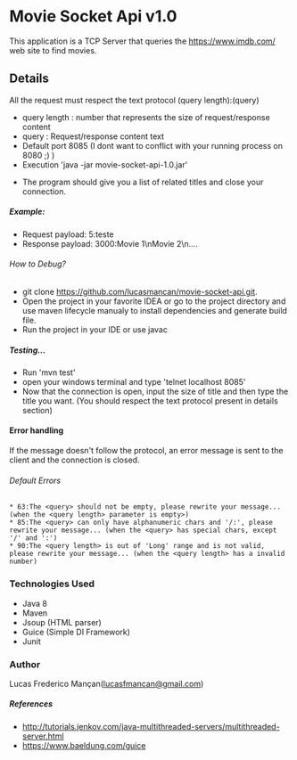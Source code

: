 # Movie Socket Api v1.0

This application is a TCP Server that queries the https://www.imdb.com/ web site to find movies.

## Details

All the request must respect the text protocol  (query length):(query)

* query length : number that represents the size of request/response content
* query : Request/response content text
* Default port 8085 (I dont want to conflict with your running process on 8080 ;) ) 
* Execution 'java -jar movie-socket-api-1.0.jar'
- The program should give you a list of related titles and close your connection.

##### Example:

* Request payload: 5:teste
* Response payload: 3000:Movie 1\nMovie 2\n....

###### How to Debug?

* git clone https://github.com/lucasmancan/movie-socket-api.git.
* Open the project in your favorite IDEA or go to the project directory and use maven lifecycle manualy to install dependencies and generate build file.
* Run the project in your IDE or use javac

##### Testing...
 - Run 'mvn test'
 - open your windows terminal and type 'telnet localhost 8085'
 - Now that the connection is open, input the size of title and then type the title  you want. (You should respect the text protocol present in details section)

#### Error handling

 If the message doesn't follow the protocol, an error message is sent to the client and the connection is closed.
 
###### Default Errors

    * 63:The <query> should not be empty, please rewrite your message... (when the <query length> parameter is empty>)
    * 85:The <query> can only have alphanumeric chars and '/:', please rewrite your message... (when the <query> has special chars, except  '/' and ':')
    * 90:The <query length> is out of 'Long' range and is not valid, please rewrite your message... (when the <query length> has a invalid number)

### Technologies Used

 * Java 8
 * Maven
 * Jsoup (HTML parser)
 * Guice (Simple DI Framework)
 * Junit
 
 
 ### Author
 Lucas Frederico Mançan(lucasfmancan@gmail.com)
 
 ##### References
 
 * http://tutorials.jenkov.com/java-multithreaded-servers/multithreaded-server.html
 * https://www.baeldung.com/guice